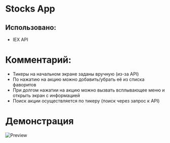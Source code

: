 # Stocks App

## Использовано:
- IEX API

# Комментарий: 
- Тикеры на начальном экране заданы вручную (из-за API)
- По нажатию на акцию можно добавить/убрать её из списка фаворитов
- При долгом нажатии на акцию можно вызвать всплывающее меню и открыть экран с информацией
- Поиск акции осуществляется по тикеру (поиск через запрос к API)

# Демонстрация
![Preview](https://media.giphy.com/media/X6l7sjOvmy2yiabMUQ/giphy.gif "Preview")
